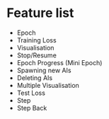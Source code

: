# Feature list

- Epoch
- Training Loss
- Visualisation
- Stop/Resume
- Epoch Progress (Mini Epoch)
- Spawning new AIs
- Deleting AIs
- Multiple Visualisation
- Test Loss
- Step
- Step Back
